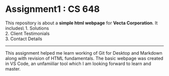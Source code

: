 # Assignment1 : CS 648

This repository is about a **simple html webpage** for **Vecta Corporation**. It includes\ 
	1. Solutions\
	2. Client Testimonials\
	3. Contact Details
	
***
This assignment helped me learn working of Git for Desktop and Markdown along with revision of HTML fundamentals. The basic webpage was created in VS Code, an unfamiiliar tool which I am looking forward to learn and master.

